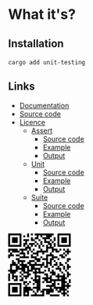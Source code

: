 # What it's?

## Installation

```shell
cargo add unit-testing
```

## Links

* [Documentation](https://docs.rs/unit-testing)
* [Source code](https://github.com/otechdo/unit-testing)
* [Licence](https://github.com/otechdo/unit-testing/blob/master/LICENSE)
    * [Assert](https://github.com/otechdo/unit-testing/tree/master/src/assertions)
        * [Source code](https://github.com/otechdo/unit-testing/blob/master/src/assertions/mod.rs)
        * [Example](https://github.com/otechdo/unit-testing/blob/master/src/assertions/README.md)
        * [Output](https://github.com/otechdo/unit-testing/blob/master/src/assertions/assert.gif)
    * [Unit](https://github.com/otechdo/unit-testing/tree/master/src/unit)
        * [Source code](https://github.com/otechdo/unit-testing/blob/master/src/unit/mod.rs)
        * [Example](https://github.com/otechdo/unit-testing/blob/master/src/unit/README.md)
        * [Output](https://github.com/otechdo/unit-testing/blob/master/src/unit/unit.gif)
    * [Suite](https://github.com/otechdo/unit-testing/tree/master/src/suite)
        * [Source code](https://github.com/otechdo/unit-testing/blob/master/src/suite/mod.rs)
        * [Example](https://github.com/otechdo/unit-testing/blob/master/src/suite/README.md)
        * [Output](https://github.com/otechdo/unit-testing/blob/master/src/suite/suite.gif)

![donate](https://github.com/otechdo/unit-testing/blob/master/donate.png)